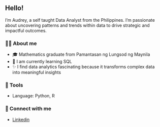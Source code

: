 ## Hello!


I’m Audrey, a self taught Data Analyst from the Philippines. I’m passionate about uncovering patterns and trends within data to drive strategic and impactful outcomes.

### 👩‍💻 About me

- 🎓 Mathematics graduate from Pamantasan ng Lungsod ng Maynila
- 🌱 I am currently learning SQL
- ✨ I find data analytics fascinating because it transforms complex data into meaningful insights

### 🔧 Tools

- Language: Python, R

### 🤝 Connect with me

- [Linkedin](https://www.linkedin.com/in/audreydelacruz18/)


<!---
audreydelacruz/audreydelacruz is a ✨ special ✨ repository because its `README.md` (this file) appears on your GitHub profile.
You can click the Preview link to take a look at your changes.
--->
